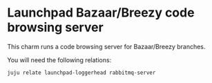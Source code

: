 # Launchpad Bazaar/Breezy code browsing server

This charm runs a code browsing server for Bazaar/Breezy branches.

You will need the following relations:

    juju relate launchpad-loggerhead rabbitmq-server
